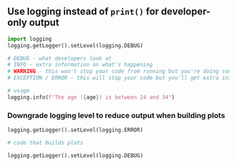 
## Use logging instead of `print()` for developer-only output

```python
import logging
logging.getLogger().setLevel(logging.DEBUG)

# DEBUG - what developers look at
# INFO - extra information on what's happening
# WARNING - this won't stop your code from running but you're doing something slightly off
# EXCEPTION / ERROR - this will stop your code but you'll get extra info on the error

# usage
logging.info(f"The age ({age}) is between 24 and 34")

```

### Downgrade logging level to reduce output when building plots
```python
logging.getLogger().setLevel(logging.ERROR)

# code that builds plots

logging.getLogger().setLevel(logging.DEBUG)
```